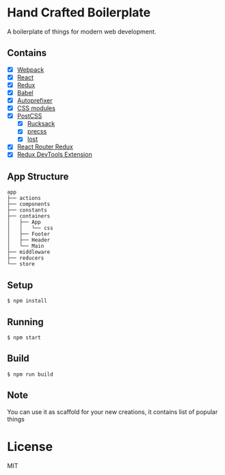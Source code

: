 
# Hand Crafted Boilerplate

A boilerplate of things for modern web development.

## Contains

- [x] [Webpack](https://webpack.github.io)
- [x] [React](https://facebook.github.io/react/)
- [x] [Redux](https://github.com/reactjs/redux)
- [x] [Babel](https://babeljs.io/)
- [x] [Autoprefixer](https://github.com/postcss/autoprefixer)
- [x] [CSS modules](https://github.com/outpunk/postcss-modules)
- [x] [PostCSS](https://github.com/postcss/postcss)
  - [x] [Rucksack](http://simplaio.github.io/rucksack/docs)
  - [x] [precss](https://github.com/jonathantneal/precss)
  - [x] [lost](https://github.com/peterramsing/lost)
- [x] [React Router Redux](https://github.com/reactjs/react-router-redux)
- [x] [Redux DevTools Extension](https://github.com/zalmoxisus/redux-devtools-extension)

## App Structure

```
app
├── actions
├── components
├── constants
├── containers
│   ├── App
│   │   └── css
│   ├── Footer
│   ├── Header
│   └── Main
├── middleware
├── reducers
└── store

```

## Setup

```
$ npm install
```

## Running

```
$ npm start
```

## Build

```
$ npm run build
```

## Note

You can use it as scaffold for your new creations, it contains list of popular
things

# License

MIT
